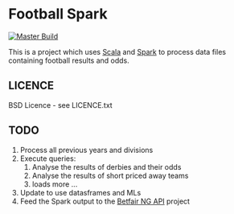 Football Spark
==============

[![Master Build](https://travis-ci.org/city81/football-spark.svg?branch=master)](https://travis-ci.org/city81/football-spark)

This is a project which uses [Scala][scala] and [Spark][spark] to process data files containing football results and odds.


LICENCE
-------

BSD Licence - see LICENCE.txt


TODO
----

1. Process all previous years and divisions
2. Execute queries:
    1. Analyse the results of derbies and their odds 
    2. Analyse the results of short priced away teams 
    3. loads more ...
3. Update to use datasframes and MLs
4. Feed the Spark output to the [Betfair NG API][betfair] project

[scala]: http://www.scala-lang.org/ "Scala Language"
[spark]: http://spark.apache.org/ "Apache Spark"
[betfair]: https://github.com/city81/betfair-service-ng/ "Betfair NG API"
